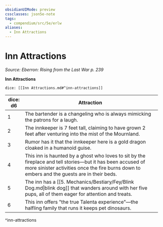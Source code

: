 ```yaml
---
obsidianUIMode: preview
cssclasses: json5e-note
tags:
  - compendium/src/5e/erlw
aliases:
  - Inn Attractions
---
```

# Inn Attractions
*Source: Eberron: Rising from the Last War p. 239* 

**Inn Attractions**

`dice: [[Inn Attractions.md#^inn-attractions]]`

| dice: d6 | Attraction |
|----------|------------|
| 1 | The bartender is a changeling who is always mimicking the patrons for a laugh. |
| 2 | The innkeeper is 7 feet tall, claiming to have grown 2 feet after venturing into the mist of the Mournland. |
| 3 | Rumor has it that the innkeeper here is a gold dragon cloaked in a humanoid guise. |
| 4 | This inn is haunted by a ghost who loves to sit by the fireplace and tell stories—but it has been accused of more sinister activities once the fire burns down to embers and the guests are in their beds. |
| 5 | The inn has a [[5. Mechanics/Bestiary/Fey/Blink Dog.md\|blink dog]] that wanders around with her five pups, all of them eager for attention and treats. |
| 6 | This inn offers "the true Talenta experience"—the halfling family that runs it keeps pet dinosaurs. |
^inn-attractions
